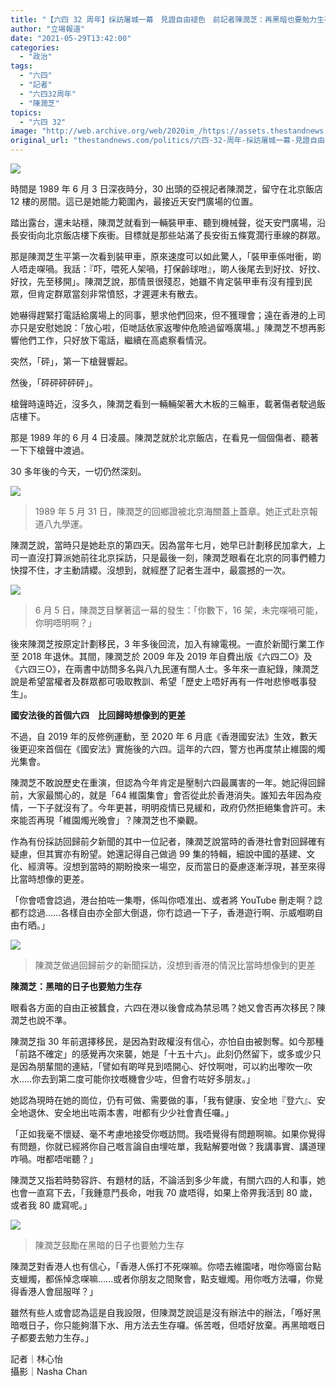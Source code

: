 ```yaml
---
title: "【六四 32 周年】採訪屠城一幕　見證自由褪色　前記者陳潤芝：再黑暗也要勉力生存"
author: "立場報道"
date: "2021-05-29T13:42:00"
categories:
  - "政治"
tags:
  - "六四"
  - "記者"
  - "六四32周年"
  - "陳潤芝"
topics:
  - "六四 32"
image: "http://web.archive.org/web/2020im_/https://assets.thestandnews.com/media/photos/20210529-06_fqzC2.png"
original_url: "thestandnews.com/politics/六四-32-周年-採訪屠城一幕-見證自由褪色-前記者陳潤芝-再黑暗也要勉力生存"
---
```

![](http://web.archive.org/web/2020im_/https://assets.thestandnews.com/media/photos/20210529-06_fqzC2.png)

時間是 1989 年 6 月 3 日深夜時分，30 出頭的亞視記者陳潤芝，留守在北京飯店 12 樓的房間。這已是她能力範圍內，最接近天安門廣場的位置。

踏出露台，還未站穩，陳潤芝就看到一輛裝甲車、聽到機械聲，從天安門廣場，沿長安街向北京飯店樓下疾衝。目標就是那些站滿了長安街五條寛濶行車線的群眾。

那是陳潤芝生平第一次看到裝甲車，原來速度可以如此驚人，「裝甲車係咁衝，啲人唔走㗎喎。我話：『吓，喂死人架喎，打保齡球咁』，啲人後尾去到好抆、好抆、好抆，先至移開」。陳潤芝說，那情景很殘忍，她雖不肯定裝甲車有沒有撞到民眾，但肯定群眾當刻非常憤怒，才遲遲未有散去。

她嚇得趕緊打電話給廣場上的同事，懇求他們回來，但不獲理會；遠在香港的上司亦只是安慰她說：「放心啦，佢哋話依家返嚟仲危險過留喺廣場。」陳潤芝不想再影響他們工作，只好放下電話，繼續在高處察看情況。

突然，「砰」，第一下槍聲響起。

然後，「砰砰砰砰砰」。

槍聲時遠時近，沒多久，陳潤芝看到一輛輛架著大木板的三輪車，載著傷者駛過飯店樓下。

那是 1989 年的 6 月 4 日凌晨。陳潤芝就於北京飯店，在看見一個個傷者、聽著一下下槍聲中渡過。

30 多年後的今天，一切仍然深刻。

![](http://web.archive.org/web/2020im_/https://assets.thestandnews.com/media/photos/20210525-NC-JuneForth_Chan-01245_1KWrb.jpg)
> 1989 年 5 月 31 日，陳潤芝的回鄉證被北京海關蓋上蓋章。她正式赴京報道八九學運。

陳潤芝說，當時只是她赴京的第四天。因為當年七月，她早已計劃移民加拿大，上司一直沒打算派她前往北京採訪，只是最後一刻，陳潤芝眼看在北京的同事們體力快撐不住，才主動請纓。沒想到，就經歷了記者生涯中，最震撼的一次。

![](http://web.archive.org/web/2020im_/https://assets.thestandnews.com/media/photos/20210525-NC-JuneForth_Chan-01218_Ko5gf.jpg)
> 6 月 5 日，陳潤芝目擊著這一幕的發生：「你數下，16 架，未完㗎喎可能，你明唔明啊？」

後來陳潤芝按原定計劃移民，3 年多後回流，加入有線電視。一直於新聞行業工作至 2018 年退休。其間，陳潤芝於 2009 年及 2019 年自費出版《六四二O》及《六四三O》，在兩書中訪問多名與八九民運有關人士。多年來一直紀錄，陳潤芝說是希望當權者及群眾都可吸取教訓、希望「歷史上唔好再有一件咁悲慘嘅事發生」。

**國安法後的首個六四　比回歸時想像到的更差**

不過，自 2019 年的反修例運動，至 2020 年 6 月底《香港國安法》生效，數天後更迎來首個在《國安法》實施後的六四。這年的六四，警方也再度禁止維園的燭光集會。

陳潤芝不敢說歷史在重演，但認為今年肯定是壓制六四最厲害的一年。她記得回歸前，大家最關心的，就是「64 維園集會」會否從此於香港消失。誰知去年因為疫情，一下子就沒有了。今年更甚，明明疫情已見緩和，政府仍然拒絕集會許可。未來能否再現「維園燭光晚會」？陳潤芝也不樂觀。

作為有份採訪回歸前夕新聞的其中一位記者，陳潤芝說當時的香港社會對回歸確有疑慮，但其實亦有盼望。她還記得自己做過 99 集的特輯，細說中國的基建、文化、經濟等。沒想到當時的期盼換來一場空，反而當日的憂慮逐漸浮現，甚至來得比當時想像的更差。

「你會唔會諗過，港台拍咗一集嘢，係叫你唔准出、或者將 YouTube 刪走啊？諗都冇諗過......各樣自由亦全部大倒退，你冇諗過一下子，香港遊行啊、示威嗰啲自由冇晒。」

![](http://web.archive.org/web/2020im_/https://assets.thestandnews.com/media/photos/20210525-NC-JuneForth_Chan-01248_C5cLO.jpg)
> 陳潤芝做過回歸前夕的新聞採訪，沒想到香港的情況比當時想像到的更差

**陳潤芝：黑暗的日子也要勉力生存**

眼看各方面的自由正被蠶食，六四在港以後會成為禁忌嗎？她又會否再次移民？陳潤芝也說不準。

陳潤芝指 30 年前選擇移民，是因為對政權沒有信心，亦怕自由被剝奪。如今那種「前路不確定」的感覺再次來襲，她是「十五十六」。此刻仍然留下，或多或少只是因為朋輩間的連結，「譬如有啲咩見到唔開心、好忟啊咁，可以約出嚟吹一吹水.....你去到第二度可能你抆嘅機會少咗，但會冇咗好多朋友。」

她認為現時在她的崗位，仍有可做、需要做的事，「我有健康、安全地『登六』、安全地退休、安全地出咗兩本書，咁都有少少社會責任囉。」

「正如我毫不懷疑、毫不考慮地接受你嘅訪問。我唔覺得有問題啊嘛。如果你覺得有問題，你就已經將你自己嘅言論自由埋咗單，我點解要咁做？我講事實、講道理咋喎。咁都唔啱聽？」

陳潤芝又指若時勢容許、有題材的話，不論活到多少年歲，有關六四的人和事，她也會一直寫下去，「我鍾意鬥長命，咁我 70 歲唔得，如果上帝畀我活到 80 歲，或者我 80 歲寫呢。」

![](http://web.archive.org/web/2020im_/https://assets.thestandnews.com/media/photos/20210525-NC-JuneForth_Chan-01267_PVqIM.jpg)
> 陳潤芝鼓勵在黑暗的日子也要勉力生存

陳潤芝對香港人也有信心，「香港人係打不死㗎嘛。你唔去維園啫，咁你喺窗台點支蠟燭，都係悼念㗎嘛......或者你朋友之間聚會，點支蠟燭。用你嘅方法囉，你覺得香港人會屈服咩？」

雖然有些人或會認為這是自我設限，但陳潤芝說這是沒有辦法中的辦法，「喺好黑暗嘅日子，你只能夠潛下水、用方法去生存囉。係苦嘅，但唔好放棄。再黑暗嘅日子都要去勉力生存。」

記者｜林心怡  
攝影｜Nasha Chan